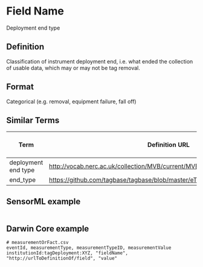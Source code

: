 # Field Name
Deployment end type

## Definition 
Classification of instrument deployment end, i.e. what ended the collection of usable data, which may or may not be tag removal.

## Format
Categorical (e.g. removal, equipment failure, fall off)

## Similar Terms 
|Term|Definition URL|Source Vocabulary Publisher/Creator|
|----|----------|-----------------|
|deployment end type|http://vocab.nerc.ac.uk/collection/MVB/current/MVB000084/|Movebank|
|end_type|https://github.com/tagbase/tagbase/blob/master/eTagMetadataInventory.csv#L102|Tagbase|

## SensorML example
```xml

```
## Darwin Core example
```csv
# measurementOrFact.csv
eventId, measurementType, measurementTypeID, measurementValue
institutionId:tagDeployment:XYZ, "fieldName", "http://urlToDefinitionOf/field", "value"
```
